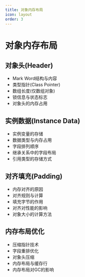 ```yaml
---
title: 对象内存布局
icon: layout
order: 3
---
```


# 对象内存布局

## 对象头(Header)

- Mark Word结构与内容
- 类型指针(Class Pointer)
- 数组长度(仅数组对象)
- 锁信息与状态标志
- 对象头的内存占用

## 实例数据(Instance Data)

- 实例变量的存储
- 数据类型与内存占用
- 字段排列顺序
- 继承关系中的字段布局
- 引用类型的存储方式

## 对齐填充(Padding)

- 内存对齐的原因
- 对齐规则与计算
- 填充字节的作用
- 对齐对性能的影响
- 对象大小的计算方法

## 内存布局优化

- 压缩指针技术
- 字段重排优化
- 对象头压缩
- 内存布局与缓存行
- 内存布局对GC的影响
